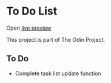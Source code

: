 # To Do List

Open [live preview](https://gofhilman.github.io/todo-list/)

This project is part of The Odin Project.

## To Do

- Complete task list update function